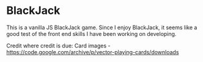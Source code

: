 # BlackJack

This is a vanilla JS BlackJack game. Since I enjoy BlackJack, it seems like a good test of the front end skills I have been working on developing.

Credit where credit is due:
Card images - https://code.google.com/archive/p/vector-playing-cards/downloads
